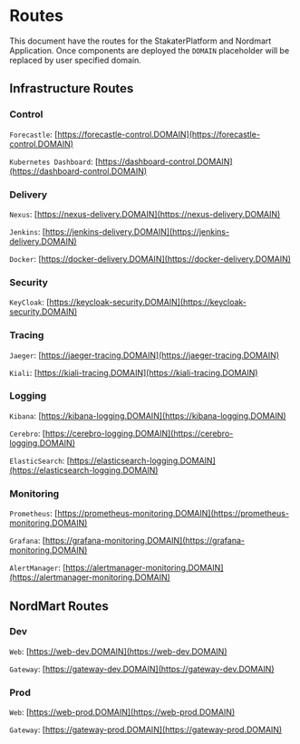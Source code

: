 # Routes 

This document have the routes for the StakaterPlatform and Nordmart Application. Once components are deployed the `DOMAIN` placeholder will be replaced by user specified domain.

## Infrastructure Routes

### Control

`Forecastle`: [https://forecastle-control.DOMAIN](https://forecastle-control.DOMAIN)

`Kubernetes Dashboard`: [https://dashboard-control.DOMAIN](https://dashboard-control.DOMAIN)

### Delivery
`Nexus`: [https://nexus-delivery.DOMAIN](https://nexus-delivery.DOMAIN)

`Jenkins`: [https://jenkins-delivery.DOMAIN](https://jenkins-delivery.DOMAIN)

`Docker`: [https://docker-delivery.DOMAIN](https://docker-delivery.DOMAIN)

### Security

`KeyCloak`: [https://keycloak-security.DOMAIN](https://keycloak-security.DOMAIN) 

### Tracing

`Jaeger`: [https://jaeger-tracing.DOMAIN](https://jaeger-tracing.DOMAIN)

`Kiali`: [https://kiali-tracing.DOMAIN](https://kiali-tracing.DOMAIN)

### Logging

`Kibana`: [https://kibana-logging.DOMAIN](https://kibana-logging.DOMAIN)

`Cerebro`: [https://cerebro-logging.DOMAIN](https://cerebro-logging.DOMAIN)

`ElasticSearch`: [https://elasticsearch-logging.DOMAIN](https://elasticsearch-logging.DOMAIN)

### Monitoring

`Prometheus`: [https://prometheus-monitoring.DOMAIN](https://prometheus-monitoring.DOMAIN)

`Grafana`: [https://grafana-monitoring.DOMAIN](https://grafana-monitoring.DOMAIN)

`AlertManager`: [https://alertmanager-monitoring.DOMAIN](https://alertmanager-monitoring.DOMAIN)

## NordMart Routes

### Dev

`Web`: [https://web-dev.DOMAIN](https://web-dev.DOMAIN)

`Gateway`: [https://gateway-dev.DOMAIN](https://gateway-dev.DOMAIN)

### Prod

`Web`: [https://web-prod.DOMAIN](https://web-prod.DOMAIN)

`Gateway`: [https://gateway-prod.DOMAIN](https://gateway-prod.DOMAIN)
